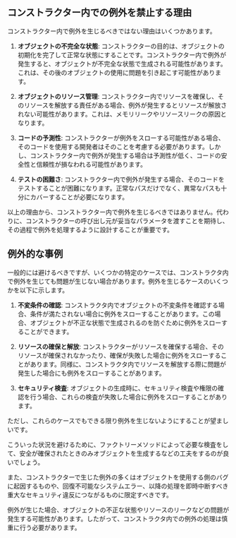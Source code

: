 ## コンストラクター内での例外を禁止する理由

コンストラクター内で例外を生じるべきではない理由はいくつかあります。

1. **オブジェクトの不完全な状態**: コンストラクターの目的は、オブジェクトの初期化を完了して正常な状態にすることです。コンストラクター内で例外が発生すると、オブジェクトが不完全な状態で生成される可能性があります。これは、その後のオブジェクトの使用に問題を引き起こす可能性があります。

2. **オブジェクトのリソース管理**: コンストラクター内でリソースを確保し、そのリソースを解放する責任がある場合、例外が発生するとリソースが解放されない可能性があります。これは、メモリリークやリソースリークの原因となります。

3. **コードの予測性**: コンストラクターが例外をスローする可能性がある場合、そのコードを使用する開発者はそのことを考慮する必要があります。しかし、コンストラクター内で例外が発生する場合は予測性が低く、コードの安全性と信頼性が損なわれる可能性があります。

4. **テストの困難さ**: コンストラクター内で例外が発生する場合、そのコードをテストすることが困難になります。正常なパスだけでなく、異常なパスも十分にカバーすることが必要になります。

以上の理由から、コンストラクター内で例外を生じるべきではありません。代わりに、コンストラクターの呼び出し元が妥当なパラメータを渡すことを期待し、その過程で例外を処理するように設計することが重要です。

## 例外的な事例

一般的には避けるべきですが、いくつかの特定のケースでは、コンストラクタ内で例外を生じても問題が生じない場合があります。例外を生じるケースのいくつかを以下に示します。

1. **不変条件の確認**: コンストラクタ内でオブジェクトの不変条件を確認する場合、条件が満たされない場合に例外をスローすることがあります。この場合、オブジェクトが不正な状態で生成されるのを防ぐために例外をスローすることができます。

2. **リソースの確保と解放**: コンストラクターがリソースを確保する場合、そのリソースが確保されなかったり、確保が失敗した場合に例外をスローすることがあります。同様に、コンストラクタ内でリソースを解放する際に問題が発生した場合にも例外をスローすることがあります。

3. **セキュリティ検査**: オブジェクトの生成時に、セキュリティ検査や権限の確認を行う場合、これらの検査が失敗した場合に例外をスローすることがあります。

ただし、これらのケースでもできる限り例外を生じないようにすることが望ましいです。

こういった状況を避けるために、ファクトリーメソッドによって必要な検査をして、安全が確保されたときのみオブジェクトを生成するなどの工夫をするのが良いでしょう。

また、コンストラクターで生じた例外の多くはオブジェクトを使用する側のバグに起因するものや、回復不可能なシステムエラー、以降の処理を即時中断すべき重大なセキュリティ違反につながるものに限定すべきです。

例外が生じた場合、オブジェクトの不正な状態やリソースのリークなどの問題が発生する可能性があります。したがって、コンストラクタ内での例外の処理は慎重に行う必要があります。
